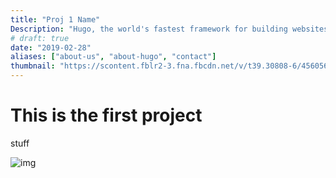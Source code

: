 ```yaml
---
title: "Proj 1 Name"
Description: "Hugo, the world's fastest framework for building websites"
# draft: true
date: "2019-02-28"
aliases: ["about-us", "about-hugo", "contact"]
thumbnail: "https://scontent.fblr2-3.fna.fbcdn.net/v/t39.30808-6/456056311_1237464291072248_7188367946531107149_n.png?stp=dst-png_s960x960&_nc_cat=102&ccb=1-7&_nc_sid=cc71e4&_nc_ohc=YTVMlhyEX8EQ7kNvgEYSirC&_nc_zt=23&_nc_ht=scontent.fblr2-3.fna&_nc_gid=ANXv194FbtbgawRtn8LHdmI&oh=00_AYAuGgBOemlblfNpvDqO0oKZYadAWKLomQ6smyuwV8enfA&oe=6741ACD8"
---
```


# This is the first project

stuff

![img](https://scontent.fblr2-3.fna.fbcdn.net/v/t39.30808-6/456056311_1237464291072248_7188367946531107149_n.png?stp=dst-png_s960x960&_nc_cat=102&ccb=1-7&_nc_sid=cc71e4&_nc_ohc=YTVMlhyEX8EQ7kNvgEYSirC&_nc_zt=23&_nc_ht=scontent.fblr2-3.fna&_nc_gid=ANXv194FbtbgawRtn8LHdmI&oh=00_AYAuGgBOemlblfNpvDqO0oKZYadAWKLomQ6smyuwV8enfA&oe=6741ACD8)
